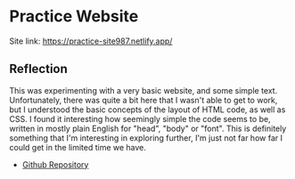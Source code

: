 # Practice Website

Site link: https://practice-site987.netlify.app/

## Reflection
This was experimenting with a very basic website, and some simple text. Unfortunately, there was quite a bit here that I wasn't able to get to work, but I understood the basic concepts of the layout of HTML code, as well as CSS. I found it interesting how seemingly simple the code seems to be, written in mostly plain English for "head", "body" or "font". This is definitely something that I'm interesting in exploring further, I'm just not far how far I could get in the limited time we have. 

- [Github Repository](<https://github.com/christiendariol/christiendariol.github.io>)
